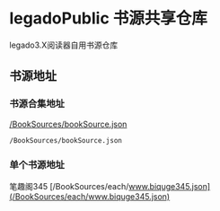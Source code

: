# legadoPublic 书源共享仓库 

legado3.X阅读器自用书源仓库

## 书源地址

### 书源合集地址
[/BookSources/bookSource.json](/BookSources/bookSource.json)
``` sh
/BookSources/bookSource.json
```
### 单个书源地址
笔趣阁345 [/BookSources/each/www.biquge345.json](/BookSources/each/www.biquge345.json)


